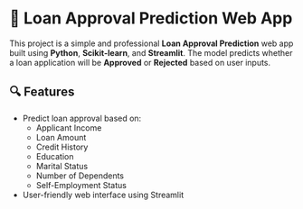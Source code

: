 # 🏦 Loan Approval Prediction Web App

This project is a simple and professional **Loan Approval Prediction** web app built using **Python**, **Scikit-learn**, and **Streamlit**. The model predicts whether a loan application will be **Approved** or **Rejected** based on user inputs.

## 🔍 Features

- Predict loan approval based on:
  - Applicant Income
  - Loan Amount
  - Credit History
  - Education
  - Marital Status
  - Number of Dependents
  - Self-Employment Status
- User-friendly web interface using Streamlit


